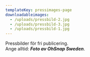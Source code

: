 ```yaml
---
templateKey: pressimages-page
downloadableimages:
  - /uploads/pressbild-2.jpg
  - /uploads/pressbild-3.jpg
  - /uploads/pressbild-1.jpg
---
```

Pressbilder för fri publicering. \
Ange alltid: **_Foto av OhSnap Sweden_**.
